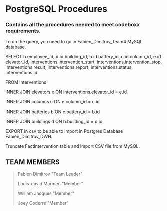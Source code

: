 # PostgreSQL Procedures

###  Contains all the procedures needed to meet codeboxx requirements.

To do the query, you need to go in Fabien_Dimitrov_Team4 MySQL database.

SELECT b.employee_id, d.id building_id, b.id battery_id, c.id column_id, e.id elevator_id, interventions.intervention_start, interventions.intervention_stop, interventions.result, interventions.report, interventions.status, interventions.id

FROM interventions

INNER JOIN elevators e ON interventions.elevator_id = e.id

INNER JOIN columns c ON e.column_id = c.id

INNER JOIN batteries b ON c.battery_id = b.id

INNER JOIN buildings d ON b.building_id = d.id


EXPORT in csv to be able to import in Postgres Database Fabien_Dimitrov_DWH.

Truncate FactIntervention table and Import CSV file from MySQL.

    
## TEAM MEMBERS

  

> Fabien Dimitrov "Team Leader"
> 
> Louis-david Marmen "Member"
> 
> William Jacques "Member"
> 
> Joey Coderre "Member"

